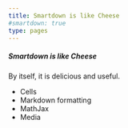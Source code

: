 ```yaml
---
title: Smartdown is like Cheese
#smartdown: true
type: pages
---
```


##### Smartdown is like Cheese

By itself, it is delicious and useful.

- Cells
- Markdown formatting
- MathJax
- Media
